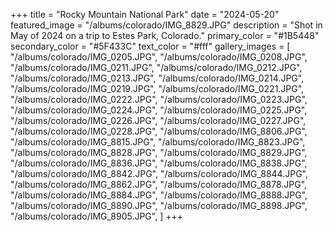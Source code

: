 
+++
title = "Rocky Mountain National Park"
date = "2024-05-20"
featured_image = "/albums/colorado/IMG_8829.JPG"
description = "Shot in May of 2024 on a trip to Estes Park, Colorado."
primary_color = "#1B5448"
secondary_color = "#5F433C"
text_color = "#fff"
gallery_images = [
"/albums/colorado/IMG_0205.JPG",
"/albums/colorado/IMG_0208.JPG",
"/albums/colorado/IMG_0211.JPG",
"/albums/colorado/IMG_0212.JPG",
"/albums/colorado/IMG_0213.JPG",
"/albums/colorado/IMG_0214.JPG",
"/albums/colorado/IMG_0219.JPG",
"/albums/colorado/IMG_0221.JPG",
"/albums/colorado/IMG_0222.JPG",
"/albums/colorado/IMG_0223.JPG",
"/albums/colorado/IMG_0224.JPG",
"/albums/colorado/IMG_0225.JPG",
"/albums/colorado/IMG_0226.JPG",
"/albums/colorado/IMG_0227.JPG",
"/albums/colorado/IMG_0228.JPG",
"/albums/colorado/IMG_8806.JPG",
"/albums/colorado/IMG_8815.JPG",
"/albums/colorado/IMG_8823.JPG",
"/albums/colorado/IMG_8828.JPG",
"/albums/colorado/IMG_8829.JPG",
"/albums/colorado/IMG_8836.JPG",
"/albums/colorado/IMG_8838.JPG",
"/albums/colorado/IMG_8842.JPG",
"/albums/colorado/IMG_8844.JPG",
"/albums/colorado/IMG_8862.JPG",
"/albums/colorado/IMG_8878.JPG",
"/albums/colorado/IMG_8884.JPG",
"/albums/colorado/IMG_8888.JPG",
"/albums/colorado/IMG_8890.JPG",
"/albums/colorado/IMG_8898.JPG",
"/albums/colorado/IMG_8905.JPG",
]
+++
